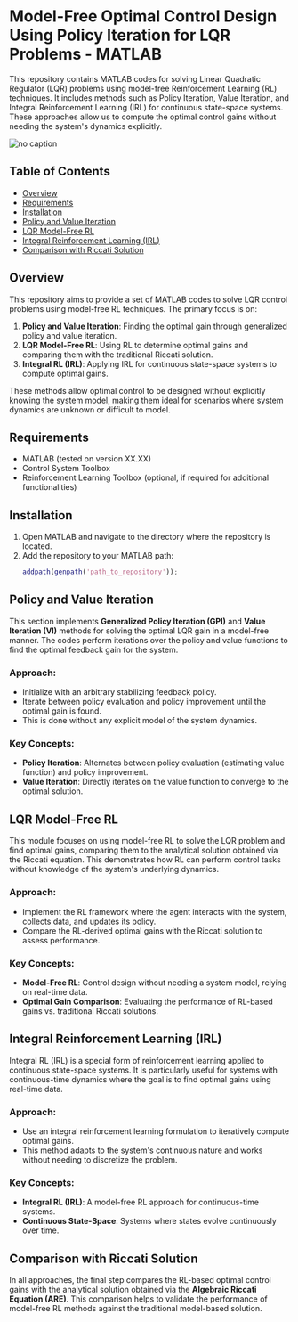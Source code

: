 # Model-Free Optimal Control Design Using Policy Iteration for LQR Problems - MATLAB

This repository contains MATLAB codes for solving Linear Quadratic Regulator (LQR) problems using model-free Reinforcement Learning (RL) techniques. It includes methods such as Policy Iteration, Value Iteration, and Integral Reinforcement Learning (IRL) for continuous state-space systems. These approaches allow us to compute the optimal control gains without needing the system's dynamics explicitly.

![no caption](https://miro.medium.com/v2/resize:fit:1100/format:webp/1*W8o7nYS_hJZNI_gIpjA41Q.gif)

## Table of Contents
- [Overview](#overview)
- [Requirements](#requirements)
- [Installation](#installation)
- [Policy and Value Iteration](#policy-and-value-iteration)
- [LQR Model-Free RL](#lqr-model-free-rl)
- [Integral Reinforcement Learning (IRL)](#integral-reinforcement-learning-irl)
- [Comparison with Riccati Solution](#comparison-with-riccati-solution)


## Overview
This repository aims to provide a set of MATLAB codes to solve LQR control problems using model-free RL techniques. The primary focus is on:
1. **Policy and Value Iteration**: Finding the optimal gain through generalized policy and value iteration.
2. **LQR Model-Free RL**: Using RL to determine optimal gains and comparing them with the traditional Riccati solution.
3. **Integral RL (IRL)**: Applying IRL for continuous state-space systems to compute optimal gains.

These methods allow optimal control to be designed without explicitly knowing the system model, making them ideal for scenarios where system dynamics are unknown or difficult to model.

## Requirements
- MATLAB (tested on version XX.XX)
- Control System Toolbox
- Reinforcement Learning Toolbox (optional, if required for additional functionalities)

## Installation
1. Open MATLAB and navigate to the directory where the repository is located.
2. Add the repository to your MATLAB path:
    ```matlab
    addpath(genpath('path_to_repository'));
    ```

## Policy and Value Iteration
This section implements **Generalized Policy Iteration (GPI)** and **Value Iteration (VI)** methods for solving the optimal LQR gain in a model-free manner. The codes perform iterations over the policy and value functions to find the optimal feedback gain for the system.

### Approach:
- Initialize with an arbitrary stabilizing feedback policy.
- Iterate between policy evaluation and policy improvement until the optimal gain is found.
- This is done without any explicit model of the system dynamics.

### Key Concepts:
- **Policy Iteration**: Alternates between policy evaluation (estimating value function) and policy improvement.
- **Value Iteration**: Directly iterates on the value function to converge to the optimal solution.

## LQR Model-Free RL
This module focuses on using model-free RL to solve the LQR problem and find optimal gains, comparing them to the analytical solution obtained via the Riccati equation. This demonstrates how RL can perform control tasks without knowledge of the system's underlying dynamics.

### Approach:
- Implement the RL framework where the agent interacts with the system, collects data, and updates its policy.
- Compare the RL-derived optimal gains with the Riccati solution to assess performance.

### Key Concepts:
- **Model-Free RL**: Control design without needing a system model, relying on real-time data.
- **Optimal Gain Comparison**: Evaluating the performance of RL-based gains vs. traditional Riccati solutions.

## Integral Reinforcement Learning (IRL)
Integral RL (IRL) is a special form of reinforcement learning applied to continuous state-space systems. It is particularly useful for systems with continuous-time dynamics where the goal is to find optimal gains using real-time data.

### Approach:
- Use an integral reinforcement learning formulation to iteratively compute optimal gains.
- This method adapts to the system's continuous nature and works without needing to discretize the problem.

### Key Concepts:
- **Integral RL (IRL)**: A model-free RL approach for continuous-time systems.
- **Continuous State-Space**: Systems where states evolve continuously over time.

## Comparison with Riccati Solution
In all approaches, the final step compares the RL-based optimal control gains with the analytical solution obtained via the **Algebraic Riccati Equation (ARE)**. This comparison helps to validate the performance of model-free RL methods against the traditional model-based solution.



